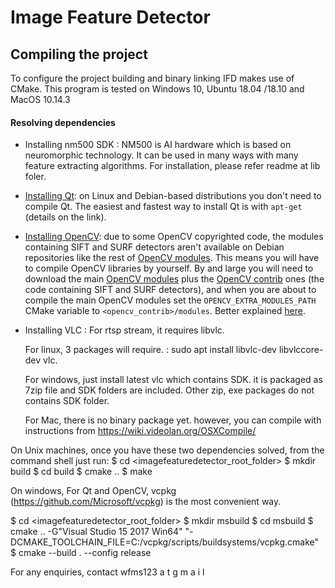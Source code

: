 # Image Feature Detector

## Compiling the project

To configure the project building and binary linking IFD makes use of CMake. 
This program is tested on Windows 10, Ubuntu 18.04 /18.10 and MacOS 10.14.3

#### Resolving dependencies

- Installing nm500 SDK : NM500 is AI hardware which is based on neuromorphic technology. It can be used in many ways with many feature extracting algorithms.
  For installation, please refer readme at lib foler.

- [Installing Qt](http://doc.qt.io/qt-5/linux.html): on Linux and Debian-based distributions you don't need to compile Qt. The easiest and fastest way to install Qt is with `apt-get` (details on the link).
- [Installing OpenCV](http://opencv.org/quickstart.html): due to some OpenCV copyrighted code, the modules containing SIFT and SURF detectors aren't available on Debian repositories like the rest of [OpenCV modules](https://packages.debian.org/search?keywords=opencv). This means you will have to compile OpenCV libraries by yourself. By and large you will need to download the main [OpenCV modules](https://github.com/Itseez/opencv) plus the [OpenCV contrib](https://github.com/Itseez/opencv_contrib) ones (the code containing SIFT and SURF detectors), and when you are about to compile the main OpenCV modules set the `OPENCV_EXTRA_MODULES_PATH` CMake variable to `<opencv_contrib>/modules`. Better explained [here](https://github.com/Itseez/opencv_contrib).
- Installing VLC : For rtsp stream, it requires libvlc.
 
  For linux, 3 packages will require. : sudo apt install libvlc-dev libvlccore-dev vlc.

  For windows, just install latest vlc which contains SDK. it is packaged as 7zip file and SDK folders are included. Other zip, exe packages do not contains SDK folder.

  For Mac, there is no binary package yet. however, you can compile with instructions from https://wiki.videolan.org/OSXCompile/

  
On Unix machines, once you have these two dependencies solved, from the command shell just run:
$ cd <imagefeaturedetector_root_folder>
$ mkdir build
$ cd build
$ cmake ..
$ make

On windows, For Qt and OpenCV, vcpkg (https://github.com/Microsoft/vcpkg) is the most convenient way.

$ cd <imagefeaturedetector_root_folder>
$ mkdir msbuild
$ cd msbuild
$ cmake  .. -G"Visual Studio 15 2017 Win64" "-DCMAKE_TOOLCHAIN_FILE=C:/vcpkg/scripts/buildsystems/vcpkg.cmake"
$ cmake --build . --config release

For any enquiries, contact wfms123  a t  g m a i l
